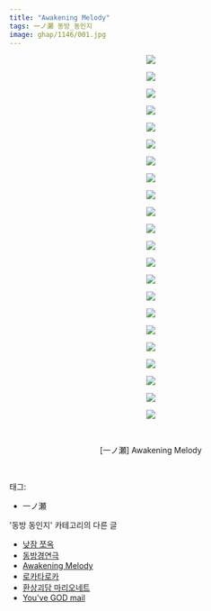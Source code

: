 ```yaml
---
title: "Awakening Melody"
tags: 一ノ瀬 동방_동인지
image: ghap/1146/001.jpg
---
```

<div class="article">
<p style="text-align: center; clear: none; float: none;"><img src="{{ site.nasurl }}/ghap/1146/001.jpg"/></p>
<p style="text-align: center; clear: none; float: none;"><img src="{{ site.nasurl }}/ghap/1146/002.jpg"/></p>
<p style="text-align: center; clear: none; float: none;"><img src="{{ site.nasurl }}/ghap/1146/003.jpg"/></p>
<p style="text-align: center; clear: none; float: none;"><img src="{{ site.nasurl }}/ghap/1146/004.jpg"/></p>
<p style="text-align: center; clear: none; float: none;"><img src="{{ site.nasurl }}/ghap/1146/005.jpg"/></p>
<p style="text-align: center; clear: none; float: none;"><img src="{{ site.nasurl }}/ghap/1146/006.jpg"/></p>
<p style="text-align: center; clear: none; float: none;"><img src="{{ site.nasurl }}/ghap/1146/007.jpg"/></p>
<p style="text-align: center; clear: none; float: none;"><img src="{{ site.nasurl }}/ghap/1146/008.jpg"/></p>
<p style="text-align: center; clear: none; float: none;"><img src="{{ site.nasurl }}/ghap/1146/009.jpg"/></p>
<p style="text-align: center; clear: none; float: none;"><img src="{{ site.nasurl }}/ghap/1146/010.jpg"/></p>
<p style="text-align: center; clear: none; float: none;"><img src="{{ site.nasurl }}/ghap/1146/011.jpg"/></p>
<p style="text-align: center; clear: none; float: none;"><img src="{{ site.nasurl }}/ghap/1146/012.jpg"/></p>
<p style="text-align: center; clear: none; float: none;"><img src="{{ site.nasurl }}/ghap/1146/013.jpg"/></p>
<p style="text-align: center; clear: none; float: none;"><img src="{{ site.nasurl }}/ghap/1146/014.jpg"/></p>
<p style="text-align: center; clear: none; float: none;"><img src="{{ site.nasurl }}/ghap/1146/015.jpg"/></p>
<p style="text-align: center; clear: none; float: none;"><img src="{{ site.nasurl }}/ghap/1146/016.jpg"/></p>
<p style="text-align: center; clear: none; float: none;"><img src="{{ site.nasurl }}/ghap/1146/017.jpg"/></p>
<p style="text-align: center; clear: none; float: none;"><img src="{{ site.nasurl }}/ghap/1146/018.jpg"/></p>
<p style="text-align: center; clear: none; float: none;"><img src="{{ site.nasurl }}/ghap/1146/019.jpg"/></p>
<p style="text-align: center; clear: none; float: none;"><img src="{{ site.nasurl }}/ghap/1146/020.jpg"/></p>
<p style="text-align: center; clear: none; float: none;"><img src="{{ site.nasurl }}/ghap/1146/021.jpg"/></p>
<p style="text-align: center; clear: none; float: none;"><img src="{{ site.nasurl }}/ghap/1146/022.jpg"/></p>
<p style="text-align: center; clear: none; float: none;"><br/></p>
<p style="text-align: center; clear: none; float: none;">[一ノ瀬] Awakening Melody</p>
<p><br/></p>
</div><div class="tagTrail">
<p>태그: </p>
<ul>
<li>一ノ瀬</li>
</ul>
</div><div class="another">
<p>'동방 동인지' 카테고리의 다른 글</p>
<ul>
<li><a href="/2016-07-27-ghap_1148">낮잠 쪼옥</a></li>
<li><a href="/2016-07-27-ghap_1147">동방경연극</a></li>
<li><a href="/2016-07-27-ghap_1146">Awakening Melody</a></li>
<li><a href="/2016-07-27-ghap_1145">로카타로카</a></li>
<li><a href="/2016-07-27-ghap_1144">환상괴담 마리오네트</a></li>
<li><a href="/2016-07-27-ghap_1143">You've GOD mail</a></li>
</ul>
</div><div class="cb_module cb_fluid">
<div class="cb_wrt cb_profile">
</div><!-- commentList close -->
</div>
<br/>
<p id="refer"></p>
<br/>
